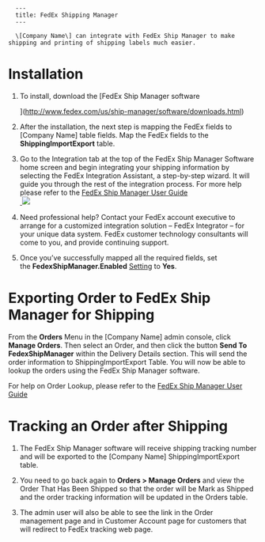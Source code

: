 
      ---
      title: FedEx Shipping Manager
      ---

      \[Company Name\] can integrate with FedEx Ship Manager to make shipping and printing of shipping labels much easier.

Installation
============

1.  To install, download the [FedEx Ship Manager software  
      
    ](http://www.fedex.com/us/ship-manager/software/downloads.html)
2.  After the installation, the next step is mapping the FedEx fields to \[Company Name\] table fields. Map the FedEx fields to the **ShippingImportExport** table.  
      
    
3.  Go to the Integration tab at the top of the FedEx Ship Manager Software home screen and begin integrating your shipping information by selecting the FedEx Integration Assistant, a step-by-step wizard. It will guide you through the rest of the integration process. For more help please refer to the [FedEx Ship Manager User Guide  
     ![](images/1416250530987.png)](http://images.fedex.com/ca_english/businesstools/shipsoftware/pdf/FSM2500_UserGuide.pdf) 
4.  Need professional help? Contact your FedEx account executive to arrange for a customized integration solution – FedEx Integrator – for your unique data system. FedEx customer technology consultants will come to you, and provide continuing support.  
      
    
5.  Once you’ve successfully mapped all the required fields, set the **FedexShipManager.Enabled** [Setting](default.aspx?pageid=settings) to **Yes**.

Exporting Order to FedEx Ship Manager for Shipping
==================================================

From the **Orders** Menu in the \[Company Name\] admin console, click **Manage Orders**. Then select an Order, and then click the button **Send To FedexShipManager** within the Delivery Details section. This will send the order information to ShippingImportExport Table. You will now be able to lookup the orders using the FedEx Ship Manager software.  
  
For help on Order Lookup, please refer to the [FedEx Ship Manager User Guide](http://images.fedex.com/ca_english/businesstools/shipsoftware/pdf/FSM2500_UserGuide.pdf)

Tracking an Order after Shipping
================================

1.  The FedEx Ship Manager software will receive shipping tracking number and will be exported to the \[Company Name\] ShippingImportExport table.  
      
    
2.  You need to go back again to **Orders > Manage Orders** and view the Order That Has Been Shipped so that the order will be Mark as Shipped and the order tracking information will be updated in the Orders table.  
      
    
3.  The admin user will also be able to see the link in the Order management page and in Customer Account page for customers that will redirect to FedEx tracking web page.
      